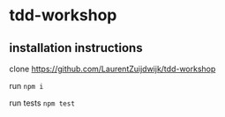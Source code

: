 # tdd-workshop

## installation instructions

 clone https://github.com/LaurentZuijdwijk/tdd-workshop

run ```npm i```

run tests ```npm test```
